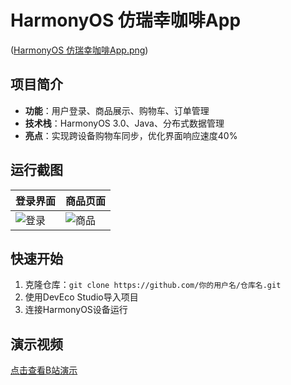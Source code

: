 # HarmonyOS 仿瑞幸咖啡App  
([HarmonyOS 仿瑞幸咖啡App.png](https://github.com/Nmc123456/HarmonyOS-Coffee-App/blob/main/HarmonyOS%20%E4%BB%BF%E7%91%9E%E5%B9%B8%E5%92%96%E5%95%A1App.png?raw=true))  

## 项目简介  
- **功能**：用户登录、商品展示、购物车、订单管理  
- **技术栈**：HarmonyOS 3.0、Java、分布式数据管理  
- **亮点**：实现跨设备购物车同步，优化界面响应速度40%  

## 运行截图  
| 登录界面 | 商品页面 |  
|---|---|  
| ![登录](截图链接) | ![商品](截图链接) |  

## 快速开始  
1. 克隆仓库：`git clone https://github.com/你的用户名/仓库名.git`  
2. 使用DevEco Studio导入项目  
3. 连接HarmonyOS设备运行  

## 演示视频  
[点击查看B站演示](https://www.bilibili.com/你的视频链接)  
